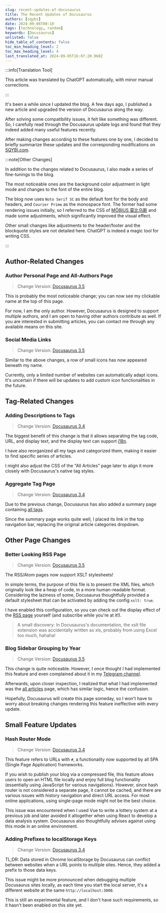 ```yaml
---
slug: recent-updates-of-docusaurus
title: The Recent Updates of Docusaurus
authors: [sqybi]
date: 2024-09-06T00:10
tags: [technology, random]
keywords: [Docusaurus]
unlisted: false
hide_table_of_contents: false
toc_min_heading_level: 2
toc_max_heading_level: 4
last_translated_at: 2024-09-05T16:07:20.960Z
---
```


:::info[Translation Tool]

This article was translated by ChatGPT automatically, with minor manual corrections.

:::

It's been a while since I updated the blog. A few days ago, I published a new article and upgraded the version of Docusaurus along the way.

After solving some compatibility issues, it felt like something was different. So, I carefully read through the Docusaurus update logs and found that they indeed added many useful features recently.

After making changes according to these features one by one, I decided to briefly summarize these updates and the corresponding modifications on [SQYBI.com](https://sqybi.com/).

:::note[Other Changes]

In addition to the changes related to Docusaurus, I also made a series of fine-tunings to the blog.

The most noticeable ones are the background color adjustment in light mode and changes to the font of the entire blog.

The blog now uses `Noto Serif SC` as the default font for the body and headers, and `Courier Prime` as the monospace font. The former had some rendering issues initially, so I referred to the CSS of [MÖBIUS 莫比乌斯](https://onojyun.com/) and made some adjustments, which significantly improved the visual effect.

Other small changes like adjustments to the header/footer and the blockquote styles are not detailed here. ChatGPT is indeed a magic tool for writing CSS.

:::

<!--truncate-->

## Author-Related Changes

### Author Personal Page and All-Authors Page

> Change Version: [Docusaurus 3.5](https://docusaurus.io/blog/releases/3.5#blog-authors-pages)

This is probably the most noticeable change; you can now see my clickable name at the top of this page.

For now, I am the only author. However, Docusaurus is designed to support multiple authors, and I am open to having other authors contribute as well. If you are interested in submitting articles, you can contact me through any available means on this site.

### Social Media Links

> Change Version: [Docusaurus 3.5](https://docusaurus.io/blog/releases/3.5#blog-social-icons)

Similar to the above changes, a row of small icons has now appeared beneath my name.

Currently, only a limited number of websites can automatically adapt icons. It's uncertain if there will be updates to add custom icon functionalities in the future.

## Tag-Related Changes

### Adding Descriptions to Tags

> Change Version: [Docusaurus 3.4](https://docusaurus.io/blog/releases/3.4#tags-files)

The biggest benefit of this change is that it allows separating the tag code, URL, and display text, and the display text can support [i18n](/blog/adding-i18n-for-a-docusaurus-site/).

I have also reorganized all my tags and categorized them, making it easier to find specific series of articles.

I might also adjust the CSS of the "All Articles" page later to align it more closely with Docusaurus's native tag styles.

### Aggregate Tag Page

> Change Version: [Docusaurus 3.4](https://docusaurus.io/blog/releases/3.4#tags-files)

Due to the previous change, Docusaurus has also added a summary page containing [all tags](https://sqybi.com/blog/tags/).

Since the summary page works quite well, I placed its link in the top navigation bar, replacing the original article categories dropdown.

## Other Page Changes

### Better Looking RSS Page

> Change Version: [Docusaurus 3.5](https://docusaurus.io/blog/releases/3.5#blog-feeds-styling)

The RSS/Atom pages now support XSLT stylesheets!

In simple terms, the purpose of this file is to present the XML files, which originally look like a heap of code, in a more human-readable format. Considering the laziness of some, Docusaurus thoughtfully provided a default stylesheet that can be activated by adding the config `xslt: true`.

I have enabled this configuration, so you can check out the display effect of the [RSS page](pathname:///blog/rss.xml) yourself (and subscribe while you're at it!).

> A small discovery: In Docusaurus's documentation, the xslt file extension was accidentally written as xls, probably from using Excel too much, hahaha!

### Blog Sidebar Grouping by Year

> Change Version: [Docusaurus 3.5](https://docusaurus.io/blog/releases/3.5#blog-sidebar-grouping)

This change is quite noticeable. However, I once thought I had implemented this feature and even complained about it in my [Telegram channel](https://t.me/sqybi_channel).

Afterwards, upon closer inspection, I realized that what I had implemented was the [all articles](/archive/) page, which has similar logic, hence the confusion.

Hopefully, Docusaurus will create this page someday, so I won't have to worry about breaking changes rendering this feature ineffective with every update.

## Small Feature Updates

### Hash Router Mode

> Change Version: [Docusaurus 3.4](https://docusaurus.io/blog/releases/3.4#hash-router---experimental)

This feature refers to URLs with `#`, a functionality now supported by all SPA (Single Page Application) frameworks.

If you wish to publish your blog via a compressed file, this feature allows users to open an HTML file locally and enjoy full blog functionality (essentially using JavaScript for various navigations). However, since hash router is not considered a separate page, it cannot be cached, and there are various issues with history navigation and direct URL access. For most online applications, using single-page mode might not be the best choice.

This issue was encountered when I used Vue to write a lottery system at a previous job and later avoided it altogether when using React to develop a data analysis system. Docusaurus also thoughtfully advises against using this mode in an online environment.

### Adding Prefixes to localStorage Keys

> Change Version: [Docusaurus 3.4](https://docusaurus.io/blog/releases/3.4#site-storage---experimental)

TL;DR: Data stored in Chrome localStorage by Docusaurus can conflict between websites when a URL points to multiple sites. Hence, they added a prefix to those data keys.

This issue might be more pronounced when debugging multiple Docusaurus sites locally, as each time you start the local server, it's a different website at the same `http://localhost:3000`.

This is still an experimental feature, and I don't have such requirements, so it hasn't been enabled on this site yet.
